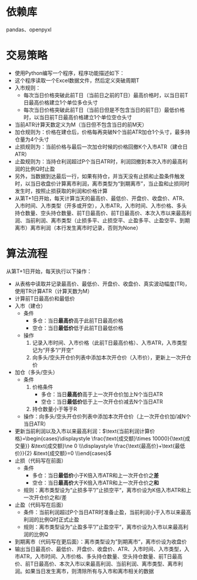# 依赖库
pandas、openpyxl

# 交易策略

- 使用Python编写一个程序，程序功能描述如下：
- 这个程序读取一个Excel数据文件，然后定义突破周期T
- 入市规则：
  - 每次当日价格突破此前T日（当前日之前的T日）最高价格时，以当日前T日最高价格建立1个单位多仓头寸
  - 每次当日价格突破此前T日（当前日但是不包含当日的前T日）最低价格时，以当日前T日最高价格建立1个单位空仓头寸
- 当前ATR计算天数定义为M（当日但不包含当日的前M天）
- 加仓规则为：价格在建仓后，价格每再突破N个当前ATR加仓1个头寸，最多持仓量为4个头寸
- 止损规则为：当前价格与最后一次加仓时候的价格回撤K个入市ATR（建仓日ATR）
- 止盈规则为：当持仓利润超过P个当日ATR时，利润回撤到本次入市的最高利润的比例Q时止盈
- 另外，当数据到达最后一行，如果有持仓，并当天没有止损和止盈条件触发时，以当日收盘价计算离市利润，离市类型为“到期离市”，当止盈和止损同时发生时，按照止损获取的利润和价格计算
- 从第T+1日开始，每天计算当天的最高价、最低价、开盘价、收盘价、ATR、入市时间、入市类型（开多或开空），入市ATR，入市时间、入市价格、多头持仓数量、空头持仓数量、前T日最高价、前T日最高价、本次入市以来最高利润、当前利润、离市类型（止损多平、止损空平、止盈多平、止盈空平、到期离市）离市利润（本行发生离市时记录，否则为None）

# 算法流程

从第T+1日开始，每天执行以下操作：

- 从表格中读取并记录最高价、最低价、开盘价、收盘价、真实波动幅度(TR)，使用TR计算ATR（计算天数为M）
- 计算前T日最高价和最低价
- 入市（建仓）
  - 条件
    - 多仓：当日**最高价**高于此前T日最高价格
    - 空仓：当日**最低价**低于此前T日最低价格
  - 操作
    1. 记录入市时间、入市价格（此前T日最高价格）、入市ATR，入市类型记为“开多”/“开空”
    2. 向多头/空头开仓价列表中添加本次开仓价（入市价），更新上一次开仓价
- 加仓（多头/空头）
  - 条件
    1. 价格条件
       - 多仓：当日**最高价**高于上一次开仓价加上N个当日ATR
       - 空仓：当日**最低价**低于上一次开仓价减去N个当日ATR
    2. 持仓数量小于等于R
  - 操作：向多头/空头开仓价列表中添加本次开仓价（上一次开仓价加/减N个当日ATR）
- 更新当前利润以及入市以来最高利润：$`\text{当前利润计算价格}=\begin{cases}\displaystyle \frac{\text{成交额}\times 10000}{\text{成交量}} &\text{成交额}\ne 0 \\\displaystyle \frac{\text{最高价}+\text{最低价}}{2} &\text{成交额}=0 \\\end{cases}`$
- 止损（代码写在前面）
  - 条件
    - 多仓：当日**最低价**小于K倍入市ATR和上一次开仓价之**差**
    - 空仓：当日**最高价**大于K倍入市ATR和上一次开仓价之**和**
  - 规则：离市类型设为“止损多平”/”止损空平“，离市价设为K倍入市ATR和上一次开仓价之和/差
- 止盈（代码写在后面）
  - 条件：当前利润超过P个当日ATR时准备止盈，当前利润小于入市以来最高利润的比例Q时正式止盈
  - 规则：离市类型设为“止盈多平”/”止盈空平“，离市价设为入市以来最高利润的比例Q
- 到期离市（代码写在更后面）：离市类型设为”到期离市“，离市价设为收盘价
- 输出当日最高价、最低价、开盘价、收盘价、ATR、入市时间、入市类型，入市ATR，入市时间、入市价格、多头持仓数量、空头持仓数量、前T日最高价、前T日最高价、本次入市以来最高利润、当前利润、离市类型、离市利润。如果当日发生离市，则清除所有与入市和离市相关的数据
